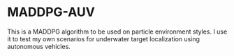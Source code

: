 # MADDPG-AUV
This is a MADDPG algorithm to be used on particle environment styles. I use it to test my own scenarios for underwater target localization using autonomous vehicles. 
